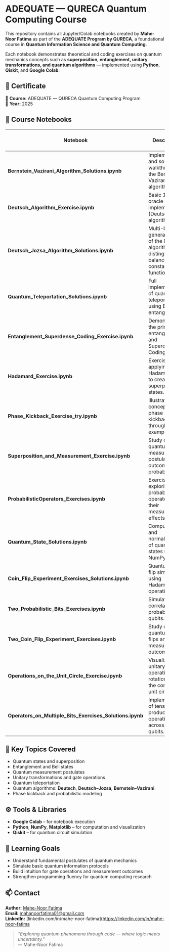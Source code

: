 # ADEQUATE — QURECA Quantum Computing Course

This repository contains all Jupyter/Colab notebooks created by **Mahe-Noor Fatima** as part of the **ADEQUATE Program by QURECA**, a foundational course in **Quantum Information Science and Quantum Computing**.

Each notebook demonstrates theoretical and coding exercises on quantum mechanics concepts such as **superposition, entanglement, unitary transformations, and quantum algorithms** — implemented using **Python**, **Qiskit**, and **Google Colab**.



## 🧾 Certificate

📜 **Course:** ADEQUATE — QURECA Quantum Computing Program  
📅 **Year:** 2025  



## 📘 Course Notebooks

| Notebook | Description | Open in Colab |
|-----------|--------------|----------------|
| **Bernstein_Vazirani_Algorithm_Solutions.ipynb** | Implementation and solution walkthrough of the Bernstein–Vazirani algorithm. | [![Open In Colab](https://colab.research.google.com/assets/colab-badge.svg)](https://colab.research.google.com/github/mahanoorf/ADEQUATE---Qureca_-Course/blob/main/Bernstein_Vazirani_Algorithm_Solutions.ipynb) |
| **Deutsch_Algorithm_Exercise.ipynb** | Basic 1-bit oracle problem implementation (Deutsch algorithm). | [![Open In Colab](https://colab.research.google.com/assets/colab-badge.svg)](https://colab.research.google.com/github/mahanoorf/ADEQUATE---Qureca_-Course/blob/main/Deutsch_Algorithm_Exercise.ipynb) |
| **Deutsch_Jozsa_Algorithm_Solutions.ipynb** | Multi-bit generalization of the Deutsch algorithm distinguishing balanced vs constant functions. | [![Open In Colab](https://colab.research.google.com/assets/colab-badge.svg)](https://colab.research.google.com/github/mahanoorf/ADEQUATE---Qureca_-Course/blob/main/Deutsch_Jozsa_Algorithm_Solutions.ipynb) |
| **Quantum_Teleportation_Solutions.ipynb** | Full implementation of quantum teleportation using Bell-pair entanglement. | [![Open In Colab](https://colab.research.google.com/assets/colab-badge.svg)](https://colab.research.google.com/github/mahanoorf/ADEQUATE---Qureca_-Course/blob/main/Quantum_Teleportation_Solutions.ipynb) |
| **Entanglement_Superdense_Coding_Exercise.ipynb** | Demonstrates the principle of entanglement and Superdense Coding. | [![Open In Colab](https://colab.research.google.com/assets/colab-badge.svg)](https://colab.research.google.com/github/mahanoorf/ADEQUATE---Qureca_-Course/blob/main/Entanglement_Superdense_Coding_Exercise.ipynb) |
| **Hadamard_Exercise.ipynb** | Exercises applying the Hadamard gate to create superposition states. | [![Open In Colab](https://colab.research.google.com/assets/colab-badge.svg)](https://colab.research.google.com/github/mahanoorf/ADEQUATE---Qureca_-Course/blob/main/Hadamard_Exercise.ipynb) |
| **Phase_Kickback_Exercise_try.ipynb** | Illustrates the concept of phase kickback through simple examples. | [![Open In Colab](https://colab.research.google.com/assets/colab-badge.svg)](https://colab.research.google.com/github/mahanoorf/ADEQUATE---Qureca_-Course/blob/main/Phase_Kickback_Exercise_try.ipynb) |
| **Superposition_and_Measurement_Exercise.ipynb** | Study of quantum state measurement postulates and outcome probabilities. | [![Open In Colab](https://colab.research.google.com/assets/colab-badge.svg)](https://colab.research.google.com/github/mahanoorf/ADEQUATE---Qureca_-Course/blob/main/Superposition_and_Measurement_Exercise.ipynb) |
| **ProbabilisticOperators_Exercises.ipynb** | Exercises exploring probabilistic operators and their measurement effects. | [![Open In Colab](https://colab.research.google.com/assets/colab-badge.svg)](https://colab.research.google.com/github/mahanoorf/ADEQUATE---Qureca_-Course/blob/main/ProbabilisticOperators_Exercises.ipynb) |
| **Quantum_State_Solutions.ipynb** | Computation and normalization of quantum states using NumPy. | [![Open In Colab](https://colab.research.google.com/assets/colab-badge.svg)](https://colab.research.google.com/github/mahanoorf/ADEQUATE---Qureca_-Course/blob/main/Quantum_State_Solutions.ipynb) |
| **Coin_Flip_Experiment_Exercises_Solutions.ipynb** | Quantum coin flip simulation using Hadamard operations. | [![Open In Colab](https://colab.research.google.com/assets/colab-badge.svg)](https://colab.research.google.com/github/mahanoorf/ADEQUATE---Qureca_-Course/blob/main/Coin_Flip_Experiment_Exercises_Solutions.ipynb) |
| **Two_Probabilistic_Bits_Exercises.ipynb** | Simulation of correlated probabilistic qubits. | [![Open In Colab](https://colab.research.google.com/assets/colab-badge.svg)](https://colab.research.google.com/github/mahanoorf/ADEQUATE---Qureca_-Course/blob/main/Two_Probabilistic_Bits_Exercises.ipynb) |
| **Two_Coin_Flip_Experiment_Exercises.ipynb** | Study of two quantum coin flips and measurement outcomes. | [![Open In Colab](https://colab.research.google.com/assets/colab-badge.svg)](https://colab.research.google.com/github/mahanoorf/ADEQUATE---Qureca_-Course/blob/main/Two_Coin_Flip_Experiment_Exercises.ipynb) |
| **Operations_on_the_Unit_Circle_Exercise.ipynb** | Visualizes unitary operations as rotations on the complex unit circle. | [![Open In Colab](https://colab.research.google.com/assets/colab-badge.svg)](https://colab.research.google.com/github/mahanoorf/ADEQUATE---Qureca_-Course/blob/main/Operations_on_the_Unit_Circle_Exercise.ipynb) |
| **Operators_on_Multiple_Bits_Exercises_Solutions.ipynb** | Implementation of tensor products and operations across multiple qubits. | [![Open In Colab](https://colab.research.google.com/assets/colab-badge.svg)](https://colab.research.google.com/github/mahanoorf/ADEQUATE---Qureca_-Course/blob/main/Operators_on_Multiple_Bits_Exercises_Solutions.ipynb) |



## 🧠 Key Topics Covered

- Quantum states and superposition  
- Entanglement and Bell states  
- Quantum measurement postulates  
- Unitary transformations and gate operations  
- Quantum teleportation  
- Quantum algorithms: **Deutsch**, **Deutsch–Jozsa**, **Bernstein–Vazirani**  
- Phase kickback and probabilistic modeling  


## ⚙️ Tools & Libraries

- **Google Colab** – for notebook execution  
- **Python**, **NumPy**, **Matplotlib** – for computation and visualization  
- **Qiskit** – for quantum circuit simulation  


## 🎯 Learning Goals

- Understand fundamental postulates of quantum mechanics  
- Simulate basic quantum information protocols  
- Build intuition for gate operations and measurement outcomes  
- Strengthen programming fluency for quantum computing research  


## 📫 Contact

**Author:** [Mahe-Noor Fatima](https://github.com/mahanoorf)  
**Email:** [mahanoorfatima01@gmail.com](mailto:mahanoorfatima01@gmail.com)  
**LinkedIn:** [linkedin.com/in/mahe-noor-fatima](https://linkedin.com/in/mahe-noor-fatima


> *“Exploring quantum phenomena through code — where logic meets uncertainty.”*  
> — Mahe-Noor Fatima
